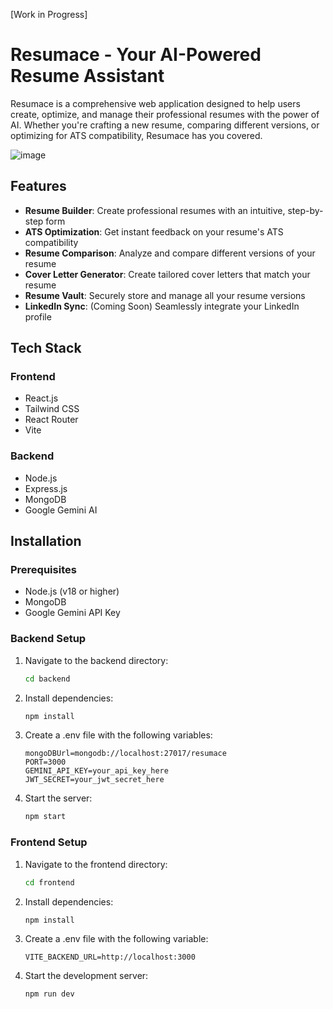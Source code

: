 [Work in Progress]

# Resumace - Your AI-Powered Resume Assistant

Resumace is a comprehensive web application designed to help users create, optimize, and manage their professional resumes with the power of AI. Whether you're crafting a new resume, comparing different versions, or optimizing for ATS compatibility, Resumace has you covered.

![image](https://github.com/user-attachments/assets/70d77a40-7f8c-44e1-9fac-dfbbf07f8b48)

## Features

- **Resume Builder**: Create professional resumes with an intuitive, step-by-step form
- **ATS Optimization**: Get instant feedback on your resume's ATS compatibility
- **Resume Comparison**: Analyze and compare different versions of your resume
- **Cover Letter Generator**: Create tailored cover letters that match your resume
- **Resume Vault**: Securely store and manage all your resume versions
- **LinkedIn Sync**: (Coming Soon) Seamlessly integrate your LinkedIn profile

## Tech Stack

### Frontend
- React.js
- Tailwind CSS
- React Router
- Vite

### Backend
- Node.js
- Express.js
- MongoDB
- Google Gemini AI

## Installation

### Prerequisites
- Node.js (v18 or higher)
- MongoDB
- Google Gemini API Key

### Backend Setup
1. Navigate to the backend directory:
   ```bash
   cd backend

2. Install dependencies:
   ```bash
   npm install
    ```
3. Create a .env file with the following variables:
   ```env
   mongoDBUrl=mongodb://localhost:27017/resumace
   PORT=3000
   GEMINI_API_KEY=your_api_key_here
   JWT_SECRET=your_jwt_secret_here
    ```
4. Start the server:
   ```bash
   npm start
    ```
### Frontend Setup
1. Navigate to the frontend directory:
   ```bash
   cd frontend
    ```
2. Install dependencies:
   ```bash
   npm install
    ```
3. Create a .env file with the following variable:
   ```env
   VITE_BACKEND_URL=http://localhost:3000
    ```
4. Start the development server:
   ```bash
   npm run dev
    ```
